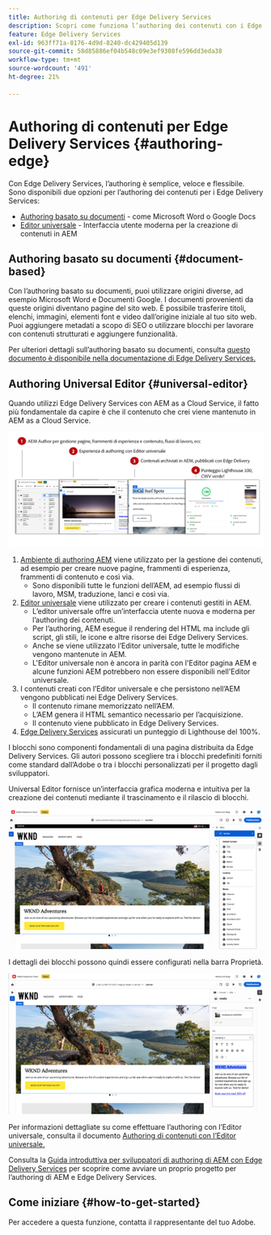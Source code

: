 ```yaml
---
title: Authoring di contenuti per Edge Delivery Services
description: Scopri come funziona l’authoring dei contenuti con i Edge Delivery Services e come creare contenuti AEM con i Edge Delivery Services.
feature: Edge Delivery Services
exl-id: 963ff71a-8176-4d9d-8240-dc429405d139
source-git-commit: 58d85886ef04b548c09e3ef9308fe596dd3eda38
workflow-type: tm+mt
source-wordcount: '491'
ht-degree: 21%

---
```


# Authoring di contenuti per Edge Delivery Services {#authoring-edge}

Con Edge Delivery Services, l’authoring è semplice, veloce e flessibile. Sono disponibili due opzioni per l’authoring dei contenuti per i Edge Delivery Services:

* [Authoring basato su documenti](#document-based) - come Microsoft Word o Google Docs
* [Editor universale](#universal-editor) - Interfaccia utente moderna per la creazione di contenuti in AEM

## Authoring basato su documenti {#document-based}

Con l’authoring basato su documenti, puoi utilizzare origini diverse, ad esempio Microsoft Word e Documenti Google. I documenti provenienti da queste origini diventano pagine del sito web. È possibile trasferire titoli, elenchi, immagini, elementi font e video dall’origine iniziale al tuo sito web. Puoi aggiungere metadati a scopo di SEO o utilizzare blocchi per lavorare con contenuti strutturati e aggiungere funzionalità.

Per ulteriori dettagli sull’authoring basato su documenti, consulta [questo documento è disponibile nella documentazione di Edge Delivery Services.](/help/edge/docs/authoring.md)

## Authoring Universal Editor {#universal-editor}

Quando utilizzi Edge Delivery Services con AEM as a Cloud Service, il fatto più fondamentale da capire è che il contenuto che crei viene mantenuto in AEM as a Cloud Service.

![Come funziona l’authoring AEM con i Edge Delivery Services](assets/how-aem-edge-works.png)

1. [Ambiente di authoring AEM](/help/sites-cloud/authoring/quick-start.md) viene utilizzato per la gestione dei contenuti, ad esempio per creare nuove pagine, frammenti di esperienza, frammenti di contenuto e così via.
   * Sono disponibili tutte le funzioni dell’AEM, ad esempio flussi di lavoro, MSM, traduzione, lanci e così via.
1. [Editor universale](/help/sites-cloud/authoring/universal-editor/authoring.md) viene utilizzato per creare i contenuti gestiti in AEM.
   * L’editor universale offre un’interfaccia utente nuova e moderna per l’authoring dei contenuti.
   * Per l’authoring, AEM esegue il rendering del HTML ma include gli script, gli stili, le icone e altre risorse dei Edge Delivery Services.
   * Anche se viene utilizzato l’Editor universale, tutte le modifiche vengono mantenute in AEM.
   * L&#39;Editor universale non è ancora in parità con l&#39;Editor pagina AEM e alcune funzioni AEM potrebbero non essere disponibili nell&#39;Editor universale.
1. I contenuti creati con l’Editor universale e che persistono nell’AEM vengono pubblicati nei Edge Delivery Services.
   * Il contenuto rimane memorizzato nell’AEM.
   * L’AEM genera il HTML semantico necessario per l’acquisizione.
   * Il contenuto viene pubblicato in Edge Delivery Services.
1. [Edge Delivery Services](/help/edge/developer/keeping-it-100.md) assicurati un punteggio di Lighthouse del 100%.

I blocchi sono componenti fondamentali di una pagina distribuita da Edge Delivery Services. Gli autori possono scegliere tra i blocchi predefiniti forniti come standard dall’Adobe o tra i blocchi personalizzati per il progetto dagli sviluppatori.

Universal Editor fornisce un’interfaccia grafica moderna e intuitiva per la creazione dei contenuti mediante il trascinamento e il rilascio di blocchi.

![Trascinamento di blocchi nell’editor universale](assets/blocks.png)

I dettagli dei blocchi possono quindi essere configurati nella barra Proprietà.

![Configurazione delle proprietà del blocco](assets/block-properties.png)

Per informazioni dettagliate su come effettuare l’authoring con l’Editor universale, consulta il documento [Authoring di contenuti con l’Editor universale.](/help/sites-cloud/authoring/universal-editor/authoring.md)

Consulta la [Guida introduttiva per sviluppatori di authoring di AEM con Edge Delivery Services](/help/edge/edge-dev-getting-started.md) per scoprire come avviare un proprio progetto per l’authoring di AEM e Edge Delivery Services.

## Come iniziare {#how-to-get-started}

Per accedere a questa funzione, contatta il rappresentante del tuo Adobe.
